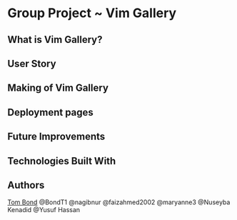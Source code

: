 # Group Project ~ Vim Gallery


## What is Vim Gallery?



## User Story

## Making of Vim Gallery

## Deployment pages

## Future Improvements

## Technologies Built With

## Authors
[Tom Bond](https://github.com/BondT1)
@BondT1 @nagibnur @faizahmed2002 @maryanne3 @Nuseyba Kenadid @Yusuf Hassan 
